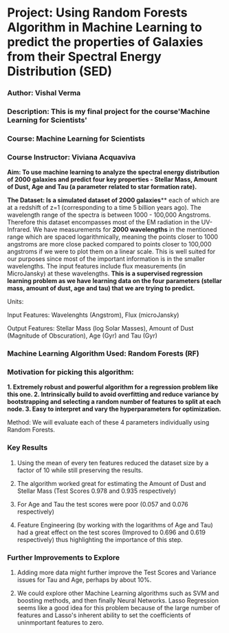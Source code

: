 
# Project: Using Random Forests Algorithm in Machine Learning to predict the properties of Galaxies from their Spectral Energy Distribution (SED)
### Author: Vishal Verma

### Description: This is my final project for the course'Machine Learning for Scientists'

### Course: Machine Learning for Scientists
### Course Instructor: Viviana Acquaviva

**Aim: To use machine learning to analyze the spectral energy distribution of 2000 galaxies and predict four key properties - Stellar Mass, Amount of Dust, Age and Tau (a parameter related to star formation rate).**

**The Dataset: Is a simulated dataset of 2000 galaxies**** each of which are at a redshift of z=1 (corresponding to a time 5 billion years ago). The wavelength range of the spectra is between 1000 - 100,000 Angstroms. Therefore this dataset encompasses most of the EM radiation in the UV-Infrared. We have measurements for **2000 wavelengths** in the mentioned range which are spaced logarithmically, meaning the points closer to 1000 angstroms are more close packed compared to points closer to 100,000 angstroms if we were to plot them on a linear scale. This is well suited for our purposes since most of the important information is in the smaller wavelengths. The input features include flux measurements (in MicroJansky) at these wavelengths. **This is a supervised regression learning problem as we have learning data on the four parameters (stellar mass, amount of dust, age and tau) that we are trying to predict.**

Units: 

Input Features: Wavelenghts (Angstrom), Flux (microJansky)

Output Features: Stellar Mass (log Solar Masses), Amount of Dust (Magnitude of Obscuration), Age (Gyr) and Tau (Gyr)

### Machine Learning Algorithm Used: Random Forests (RF)

### Motivation for picking this algorithm:
    
**1. Extremely robust and powerful algorithm for a regression problem like this one.
2. Intrinsically build to avoid overfitting and reduce variance by bootstrapping and selecting a random number of features to split at each node.
3. Easy to interpret and vary the hyperparameters for optimization.**

Method: We will evaluate each of these 4 parameters individually using Random Forests.

### Key Results

1. Using the mean of every ten features reduced the dataset size by a factor of 10 while still preserving the results.

2. The algorithm worked great for estimating the Amount of Dust and Stellar Mass (Test Scores 0.978 and 0.935 respectively)
   
3. For Age and Tau the test scores were poor (0.057 and 0.076 respectively)

4. Feature Engineering (by working with the logarithms of Age and Tau) had a great effect on the test scores (Improved to 0.696 and 0.619 respectively) thus highlighting the importance of this step.

### Further Improvements to Explore

1. Adding more data might further improve the Test Scores and Variance issues for Tau and Age, perhaps by about 10%.

2. We could explore other Machine Learning algorithms such as SVM and boosting methods, and then finally Neural Networks. Lasso Regression seems like a good idea for this problem because of the large number of features and Lasso's inherent ability to set the coefficients of uninmportant features to zero.






